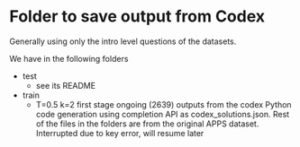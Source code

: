 # Folder to save output from Codex
Generally using only the intro level questions of the datasets.

We have in the following folders
- test
  - see its README
- train
  - T=0.5 k=2 first stage ongoing (2639)
outputs from the codex Python code generation using completion API as codex_solutions.json.
Rest of the files in the folders are from the original APPS dataset.  Interrupted due to key error, will resume later
